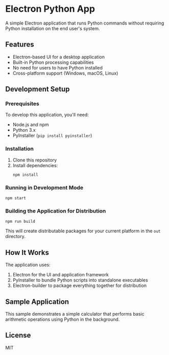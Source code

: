# Electron Python App

A simple Electron application that runs Python commands without requiring Python installation on the end user's system.

## Features

- Electron-based UI for a desktop application
- Built-in Python processing capabilities
- No need for users to have Python installed
- Cross-platform support (Windows, macOS, Linux)

## Development Setup

### Prerequisites

To develop this application, you'll need:
- Node.js and npm
- Python 3.x
- PyInstaller (`pip install pyinstaller`)

### Installation

1. Clone this repository
2. Install dependencies:
   ```
   npm install
   ```

### Running in Development Mode

```
npm start
```

### Building the Application for Distribution

```
npm run build
```

This will create distributable packages for your current platform in the `out` directory.

## How It Works

The application uses:
1. Electron for the UI and application framework
2. PyInstaller to bundle Python scripts into standalone executables
3. Electron-builder to package everything together for distribution

## Sample Application

This sample demonstrates a simple calculator that performs basic arithmetic operations using Python in the background.

## License

MIT
